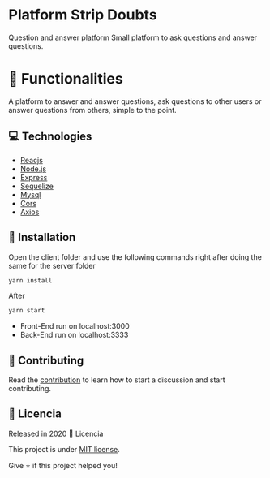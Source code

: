 # Platform Strip Doubts
Question and answer platform
Small platform to ask questions and answer questions.

# :rocket: Functionalities
A platform to answer and answer questions, ask questions to other users or answer questions from others, simple to the point.

## :computer: Technologies
* [Reacjs](https://pt-br.reactjs.org/)
* [Node.js](https://nodejs.org/en/)
* [Express](https://expressjs.com/pt-br/)
* [Sequelize](https://sequelize.org/)
* [Mysql](https://www.mysql.com/downloads/)
* [Cors](https://www.npmjs.com/package/cors)
* [Axios](https://www.npmjs.com/package/axios)

## :construction_worker: Installation

Open the client folder and use the following commands right after doing the same for the server folder
```bash
yarn install
```
After
```bash
yarn start
```
- Front-End run on localhost:3000
- Back-End run on localhost:3333

## :tada: Contributing

Read the [contribution](./CONTRIBUTING.md) to learn how to start a discussion and start contributing.

## :closed_book: Licencia

Released in 2020 :closed_book: Licencia

This project is under [MIT license](./LICENSE).

Give ⭐️ if this project helped you!
